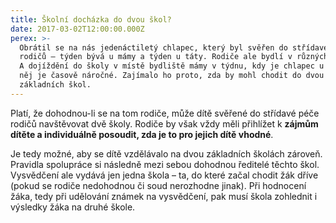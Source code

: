 ```yaml
---
title: Školní docházka do dvou škol?
date: 2017-03-02T12:00:00.000Z
perex: >-
  Obrátil se na nás jedenáctiletý chlapec, který byl svěřen do střídavé péče
  rodičů – týden bývá u mámy a týden u táty. Rodiče ale bydlí v různých městech.
  A dojíždění do školy v místě bydliště mámy v týdnu, kdy je chlapec u táty, pro
  něj je časově náročné. Zajímalo ho proto, zda by mohl chodit do dvou různých
  základních škol.
---
```




Platí, že dohodnou-li se na tom rodiče, může dítě svěřené do střídavé péče rodičů navštěvovat dvě školy. Rodiče by však vždy měli přihlížet k **zájmům dítěte a individuálně posoudit, zda je to pro jejich dítě vhodné**. 



Je tedy možné, aby se dítě vzdělávalo na dvou základních školách zároveň. Pravidla spolupráce si následně mezi sebou dohodnou ředitelé těchto škol. Vysvědčení ale vydává jen jedna škola – ta, do které začal chodit žák dříve (pokud se rodiče nedohodnou či soud nerozhodne jinak). Při hodnocení žáka, tedy při udělování známek na vysvědčení, pak musí škola zohlednit i výsledky žáka na druhé škole.



